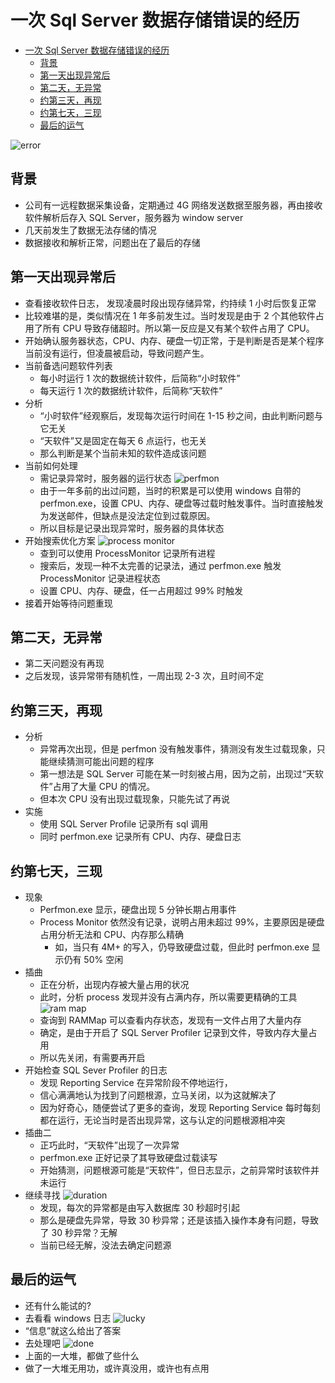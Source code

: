 # 一次 Sql Server 数据存储错误的经历

- [一次 Sql Server 数据存储错误的经历](#一次-sql-server-数据存储错误的经历)
  - [背景](#背景)
  - [第一天出现异常后](#第一天出现异常后)
  - [第二天，无异常](#第二天无异常)
  - [约第三天，再现](#约第三天再现)
  - [约第七天，三现](#约第七天三现)
  - [最后的运气](#最后的运气)

![error](./img/error.png)

## 背景
- 公司有一远程数据采集设备，定期通过 4G 网络发送数据至服务器，再由接收软件解析后存入 SQL Server，服务器为 window server
- 几天前发生了数据无法存储的情况
- 数据接收和解析正常，问题出在了最后的存储

## 第一天出现异常后
- 查看接收软件日志， 发现凌晨时段出现存储异常，约持续 1 小时后恢复正常
- 比较难堪的是，类似情况在 1 年多前发生过。当时发现是由于 2 个其他软件占用了所有 CPU 导致存储超时。所以第一反应是又有某个软件占用了 CPU。
- 开始确认服务器状态，CPU、内存、硬盘一切正常，于是判断是否是某个程序当前没有运行，但凌晨被启动，导致问题产生。
- 当前备选问题软件列表
  - 每小时运行 1 次的数据统计软件，后简称“小时软件”
  - 每天运行 1 次的数据统计软件，后简称“天软件”
- 分析
  - “小时软件”经观察后，发现每次运行时间在 1-15 秒之间，由此判断问题与它无关
  - “天软件”又是固定在每天 6 点运行，也无关
  - 那么判断是某个当前未知的软件造成该问题
- 当前如何处理
  - 需记录异常时，服务器的运行状态
  ![perfmon](img/perfmon.png)
  - 由于一年多前的出过问题，当时的积累是可以使用 windows 自带的 perfmon.exe，设置 CPU、内存、硬盘等过载时触发事件。当时直接触发为发送邮件，但缺点是没法定位到过载原因。
  - 所以目标是记录出现异常时，服务器的具体状态
- 开始搜索优化方案
  ![process monitor](./img/process-monitor.png)
  - 查到可以使用 ProcessMonitor 记录所有进程
  - 搜索后，发现一种不太完善的记录法，通过 perfmon.exe 触发 ProcessMonitor 记录进程状态
  - 设置 CPU、内存、硬盘，任一占用超过 99% 时触发
- 接着开始等待问题重现

## 第二天，无异常
- 第二天问题没有再现
- 之后发现，该异常带有随机性，一周出现 2-3 次，且时间不定

## 约第三天，再现
- 分析
  - 异常再次出现，但是 perfmon 没有触发事件，猜测没有发生过载现象，只能继续猜测可能出问题的程序
  - 第一想法是 SQL Server 可能在某一时刻被占用，因为之前，出现过“天软件”占用了大量 CPU 的情况。
  - 但本次 CPU 没有出现过载现象，只能先试了再说
- 实施
  - 使用 SQL Server Profile 记录所有 sql 调用
  - 同时 perfmon.exe 记录所有 CPU、内存、硬盘日志

## 约第七天，三现
- 现象
  - Perfmon.exe 显示，硬盘出现 5 分钟长期占用事件
  - Process Monitor 依然没有记录，说明占用未超过 99%，主要原因是硬盘占用分析无法和 CPU、内存那么精确
    - 如，当只有 4M+ 的写入，仍导致硬盘过载，但此时 perfmon.exe 显示仍有 50% 空闲
- 插曲 
  - 正在分析，出现内存被大量占用的状况
  - 此时，分析 process 发现并没有占满内存，所以需要更精确的工具
  ![ram map](img/rammap.png)
  - 查询到 RAMMap 可以查看内存状态，发现有一文件占用了大量内存
  - 确定，是由于开启了 SQL Server Profiler 记录到文件，导致内存大量占用
  - 所以先关闭，有需要再开启
- 开始检查 SQL Sever Profiler 的日志
  - 发现 Reporting Service 在异常阶段不停地运行，
  - 信心满满地认为找到了问题根源，立马关闭，以为这就解决了
  - 因为好奇心，随便尝试了更多的查询，发现 Reporting Service 每时每刻都在运行，无论当时是否出现异常，这与认定的问题根源相冲突
- 插曲二
  - 正巧此时，“天软件”出现了一次异常
  - perfmon.exe 正好记录了其导致硬盘过载读写
  - 开始猜测，问题根源可能是“天软件”，但日志显示，之前异常时该软件并未运行
- 继续寻找
  ![duration](./img/duration.png)
  - 发现，每次的异常都是由写入数据库 30 秒超时引起
  - 那么是硬盘先异常，导致 30 秒异常；还是该插入操作本身有问题，导致了 30 秒异常？无解
  - 当前已经无解，没法去确定问题源

## 最后的运气
  - 还有什么能试的?
  - 去看看 windows 日志
  ![lucky](img/lucky.png)
  - “信息”就这么给出了答案
  - 去处理吧
  ![done](img/done.png)
  - 上面的一大堆，都做了些什么
  - 做了一大堆无用功，或许真没用，或许也有点用






